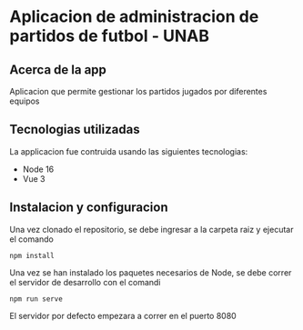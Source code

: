 # Aplicacion de administracion de partidos de futbol - UNAB

## Acerca de la app

Aplicacion que permite gestionar los partidos jugados por diferentes equipos

## Tecnologias utilizadas

La applicacion fue contruida usando las siguientes tecnologias:

* Node 16
* Vue 3

## Instalacion y configuracion

Una vez clonado el repositorio, se debe ingresar a la carpeta raiz y ejecutar el comando
```console
npm install
```
Una vez se han instalado los paquetes necesarios de Node, se debe correr el servidor de desarrollo con el comandi
```console
npm run serve
```
El servidor por defecto empezara a correr en el puerto 8080
